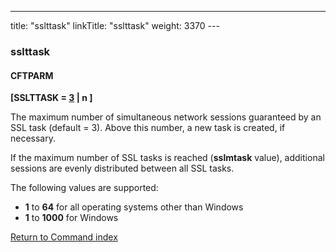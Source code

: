 ---
title: "sslttask"
linkTitle: "sslttask"
weight: 3370
---<span id="sslttask"></span>

### sslttask

#### CFTPARM

****[SSLTTASK = <u>3</u> &#124; n ]****

The maximum number of simultaneous network sessions guaranteed by an
SSL task (default = 3). Above this number, a new task is created, if necessary.

If the maximum number of SSL tasks is reached (****sslmtask****
value), additional sessions are evenly distributed between all SSL tasks.

The following values are supported:

* ****1****
    to ****64****
    for all operating systems other than Windows
* ****1****
    to ****1000**** for Windows

[Return to Command index](../../)
